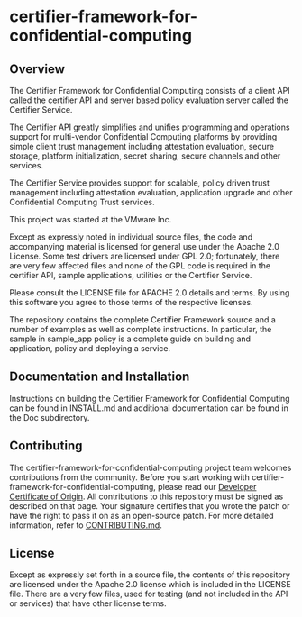 # certifier-framework-for-confidential-computing

## Overview

The Certifier Framework for Confidential Computing consists of a client API
called the certifier API and server based policy evaluation server called
the Certifier Service.

The Certifier API greatly simplifies and unifies programming and
operations support for multi-vendor Confidential Computing platforms
by providing simple client trust management including attestation evaluation,
secure storage, platform initialization, secret sharing, secure channels
and other services.

The Certifier Service provides support for scalable, policy driven
trust management including attestation evaluation, application upgrade
and other Confidential Computing Trust services.

This project was started at the VMware Inc.

Except as expressly noted in individual source files, the code and
accompanying material is licensed for general use under the Apache
2.0 License. Some test drivers are licensed under GPL 2.0; fortunately,
there are very few affected files and none of the GPL code is
required in the certifier API, sample applications, utilities or
the Certifier Service.

Please consult the LICENSE file for APACHE 2.0 details and terms.
By using this software you agree to those terms of the respective licenses.

The repository contains the complete Certifier Framework source and a number of
examples as well as complete instructions.  In particular, the sample in
sample_app policy is a complete guide on building
and application, policy and deploying a service.


## Documentation and Installation

Instructions on building the Certifier Framework for Confidential Computing can
be found in INSTALL.md and additional documentation can be found in the Doc
subdirectory.

## Contributing

The certifier-framework-for-confidential-computing project team welcomes contributions from the community. Before you start working with certifier-framework-for-confidential-computing, please
read our [Developer Certificate of Origin](https://cla.vmware.com/dco). All contributions to this repository must be
signed as described on that page. Your signature certifies that you wrote the patch or have the right to pass it on
as an open-source patch. For more detailed information, refer to [CONTRIBUTING.md](CONTRIBUTING.md).

## License

Except as expressly set forth in a source file, the contents of this repository are licensed
under the Apache 2.0 license which is included in the LICENSE file.  There are a very few files,
used for testing (and not included in the API or services) that have other license terms.

